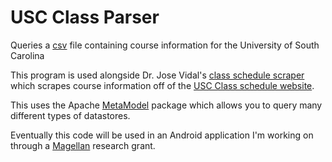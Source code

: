 USC Class Parser
==============

Queries a <a href="http://jmvidal.cse.sc.edu/schedule/schedule.csv">csv</a> file containing course information for the University of South Carolina

This program is used alongside Dr. Jose Vidal's <a href="https://github.com/USCSoftware/parseclassschedule">class schedule scraper</a> which scrapes course information off of the <a href="https://ssb.onecarolina.sc.edu/BANP/bwckschd.p_disp_dyn_sched">USC Class schedule website</a>.

This uses the Apache <a href="http://metamodel.incubator.apache.org/">MetaModel</a> package which allows you to query many different types of datastores.

Eventually this code will be used in an Android application I'm working on through a <a href="http://www.sc.edu/our/magellan.shtml">Magellan</a> research grant.
